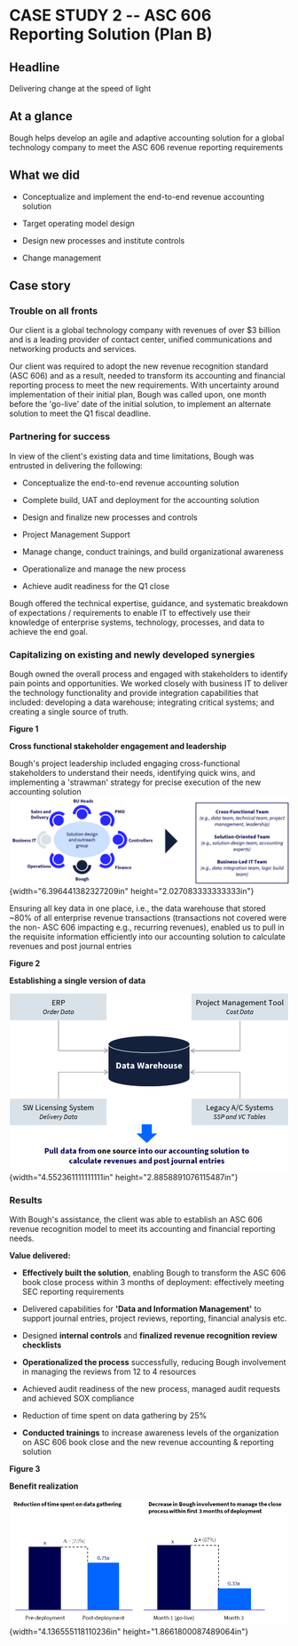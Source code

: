 # **CASE STUDY 2 -- ASC 606 Reporting Solution (Plan B)**

## Headline

Delivering change at the speed of light

## At a glance

Bough helps develop an agile and adaptive accounting solution for a
global technology company to meet the ASC 606 revenue reporting
requirements

## What we did

-   Conceptualize and implement the end-to-end revenue accounting
    solution

-   Target operating model design

-   Design new processes and institute controls

-   Change management

## Case story

### Trouble on all fronts

Our client is a global technology company with revenues of over \$3
billion and is a leading provider of contact center, unified
communications and networking products and services.

Our client was required to adopt the new revenue recognition standard
(ASC 606) and as a result, needed to transform its accounting and
financial reporting process to meet the new requirements. With
uncertainty around implementation of their initial plan, Bough was
called upon, one month before the 'go-live' date of the initial
solution, to implement an alternate solution to meet the Q1 fiscal
deadline.

### Partnering for success

In view of the client's existing data and time limitations, Bough was
entrusted in delivering the following:

-   Conceptualize the end-to-end revenue accounting solution

-   Complete build, UAT and deployment for the accounting solution

-   Design and finalize new processes and controls

-   Project Management Support

-   Manage change, conduct trainings, and build organizational awareness

-   Operationalize and manage the new process

-   Achieve audit readiness for the Q1 close

Bough offered the technical expertise, guidance, and systematic
breakdown of expectations / requirements to enable IT to effectively use
their knowledge of enterprise systems, technology, processes, and data
to achieve the end goal.

### Capitalizing on existing and newly developed synergies

Bough owned the overall process and engaged with stakeholders to
identify pain points and opportunities. We worked closely with business
IT to deliver the technology functionality and provide integration
capabilities that included: developing a data warehouse; integrating
critical systems; and creating a single source of truth.

**Figure 1**

**Cross functional stakeholder engagement and leadership**

Bough\'s project leadership included engaging cross-functional
stakeholders to understand their needs, identifying quick wins, and
implementing a \'strawman\' strategy for precise execution of the new
accounting solution![](./image1.png){width="6.396441382327209in"
height="2.027083333333333in"}

Ensuring all key data in one place, i.e., the data warehouse that stored
\~80% of all enterprise revenue transactions (transactions not covered
were the non- ASC 606 impacting e.g., recurring revenues), enabled us to
pull in the requisite information efficiently into our accounting
solution to calculate revenues and post journal entries

**Figure 2**

**Establishing a single version of data**

![](./image2.png){width="4.552361111111111in"
height="2.8858891076115487in"}

### Results

With Bough's assistance, the client was able to establish an ASC 606
revenue recognition model to meet its accounting and financial reporting
needs.

**Value delivered:**

-   **Effectively built the solution**, enabling Bough to transform the
    ASC 606 book close process within 3 months of deployment:
    effectively meeting SEC reporting requirements

-   Delivered capabilities for **'Data and Information Management'** to
    support journal entries, project reviews, reporting, financial
    analysis etc.

-   Designed **internal controls** and **finalized revenue recognition
    review checklists**

-   **Operationalized the process** successfully, reducing Bough
    involvement in managing the reviews from 12 to 4 resources

-   Achieved audit readiness of the new process, managed audit requests
    and achieved SOX compliance

-   Reduction of time spent on data gathering by 25%

-   **Conducted trainings** to increase awareness levels of the
    organization on ASC 606 book close and the new revenue accounting &
    reporting solution

**Figure 3**

**Benefit realization**

![](./image3.png){width="4.136555118110236in"
height="1.8661800087489064in"}
